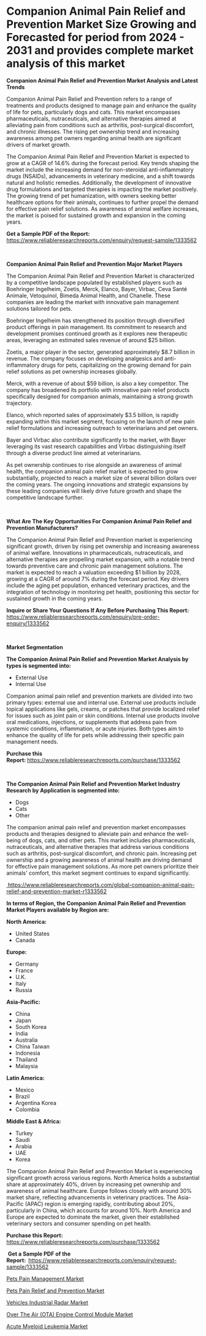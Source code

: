 <p><h1>Companion Animal Pain Relief and Prevention Market Size Growing and Forecasted for period from 2024 - 2031 and provides complete market analysis of this market</h1></p><p><strong>Companion Animal Pain Relief and Prevention Market Analysis and Latest Trends</strong></p>
<p><p>Companion Animal Pain Relief and Prevention refers to a range of treatments and products designed to manage pain and enhance the quality of life for pets, particularly dogs and cats. This market encompasses pharmaceuticals, nutraceuticals, and alternative therapies aimed at alleviating pain from conditions such as arthritis, post-surgical discomfort, and chronic illnesses. The rising pet ownership trend and increasing awareness among pet owners regarding animal health are significant drivers of market growth.</p><p>The Companion Animal Pain Relief and Prevention Market is expected to grow at a CAGR of 14.6% during the forecast period. Key trends shaping the market include the increasing demand for non-steroidal anti-inflammatory drugs (NSAIDs), advancements in veterinary medicine, and a shift towards natural and holistic remedies. Additionally, the development of innovative drug formulations and targeted therapies is impacting the market positively. The growing trend of pet humanization, with owners seeking better healthcare options for their animals, continues to further propel the demand for effective pain relief solutions. As awareness of animal welfare increases, the market is poised for sustained growth and expansion in the coming years.</p></p>
<p><strong>Get a Sample PDF of the Report:&nbsp;</strong> <a href="https://www.reliableresearchreports.com/enquiry/request-sample/1333562?utm_campaign=116&utm_medium=2&utm_source=Github&utm_content=ia&utm_term=01102024&utm_id=companion-animal-pain-relief-and-prevention">https://www.reliableresearchreports.com/enquiry/request-sample/1333562</a></p>
<p>&nbsp;</p>
<p><strong>Companion Animal Pain Relief and Prevention Major Market Players</strong></p>
<p><p>The Companion Animal Pain Relief and Prevention Market is characterized by a competitive landscape populated by established players such as Boehringer Ingelheim, Zoetis, Merck, Elanco, Bayer, Virbac, Ceva Santé Animale, Vetoquinol, Bimeda Animal Health, and Chanelle. These companies are leading the market with innovative pain management solutions tailored for pets.</p><p>Boehringer Ingelheim has strengthened its position through diversified product offerings in pain management. Its commitment to research and development promises continued growth as it explores new therapeutic areas, leveraging an estimated sales revenue of around $25 billion.</p><p>Zoetis, a major player in the sector, generated approximately $8.7 billion in revenue. The company focuses on developing analgesics and anti-inflammatory drugs for pets, capitalizing on the growing demand for pain relief solutions as pet ownership increases globally. </p><p>Merck, with a revenue of about $59 billion, is also a key competitor. The company has broadened its portfolio with innovative pain relief products specifically designed for companion animals, maintaining a strong growth trajectory.</p><p>Elanco, which reported sales of approximately $3.5 billion, is rapidly expanding within this market segment, focusing on the launch of new pain relief formulations and increasing outreach to veterinarians and pet owners.</p><p>Bayer and Virbac also contribute significantly to the market, with Bayer leveraging its vast research capabilities and Virbac distinguishing itself through a diverse product line aimed at veterinarians.</p><p>As pet ownership continues to rise alongside an awareness of animal health, the companion animal pain relief market is expected to grow substantially, projected to reach a market size of several billion dollars over the coming years. The ongoing innovations and strategic expansions by these leading companies will likely drive future growth and shape the competitive landscape further.</p></p>
<p>&nbsp;</p>
<p><strong>What Are The Key Opportunities For Companion Animal Pain Relief and Prevention Manufacturers?</strong></p>
<p><p>The Companion Animal Pain Relief and Prevention market is experiencing significant growth, driven by rising pet ownership and increasing awareness of animal welfare. Innovations in pharmaceuticals, nutraceuticals, and alternative therapies are propelling market expansion, with a notable trend towards preventive care and chronic pain management solutions. The market is expected to reach a valuation exceeding $1 billion by 2028, growing at a CAGR of around 7% during the forecast period. Key drivers include the aging pet population, enhanced veterinary practices, and the integration of technology in monitoring pet health, positioning this sector for sustained growth in the coming years.</p></p>
<p><strong>Inquire or Share Your Questions If Any Before Purchasing This Report:</strong> <a href="https://www.reliableresearchreports.com/enquiry/pre-order-enquiry/1333562?utm_campaign=116&utm_medium=2&utm_source=Github&utm_content=ia&utm_term=01102024&utm_id=companion-animal-pain-relief-and-prevention">https://www.reliableresearchreports.com/enquiry/pre-order-enquiry/1333562</a></p>
<p>&nbsp;</p>
<p><strong>Market Segmentation</strong></p>
<p><strong>The Companion Animal Pain Relief and Prevention Market Analysis by types is segmented into:</strong></p>
<p><ul><li>External Use</li><li>Internal Use</li></ul></p>
<p><p>Companion animal pain relief and prevention markets are divided into two primary types: external use and internal use. External use products include topical applications like gels, creams, or patches that provide localized relief for issues such as joint pain or skin conditions. Internal use products involve oral medications, injections, or supplements that address pain from systemic conditions, inflammation, or acute injuries. Both types aim to enhance the quality of life for pets while addressing their specific pain management needs.</p></p>
<p><strong>Purchase this Report:&nbsp;</strong><a href="https://www.reliableresearchreports.com/purchase/1333562?utm_campaign=116&utm_medium=2&utm_source=Github&utm_content=ia&utm_term=01102024&utm_id=companion-animal-pain-relief-and-prevention">https://www.reliableresearchreports.com/purchase/1333562</a></p>
<p>&nbsp;</p>
<p><strong>The Companion Animal Pain Relief and Prevention Market Industry Research by Application is segmented into:</strong></p>
<p><ul><li>Dogs</li><li>Cats</li><li>Other</li></ul></p>
<p><p>The companion animal pain relief and prevention market encompasses products and therapies designed to alleviate pain and enhance the well-being of dogs, cats, and other pets. This market includes pharmaceuticals, nutraceuticals, and alternative therapies that address various conditions such as arthritis, post-surgical discomfort, and chronic pain. Increasing pet ownership and a growing awareness of animal health are driving demand for effective pain management solutions. As more pet owners prioritize their animals' comfort, this market segment continues to expand significantly.</p></p>
<p><a href="https://www.reliableresearchreports.com/global-companion-animal-pain-relief-and-prevention-market-r1333562?utm_campaign=116&utm_medium=2&utm_source=Github&utm_content=ia&utm_term=01102024&utm_id=companion-animal-pain-relief-and-prevention">&nbsp;https://www.reliableresearchreports.com/global-companion-animal-pain-relief-and-prevention-market-r1333562</a></p>
<p><strong>In terms of Region, the Companion Animal Pain Relief and Prevention Market Players available by Region are:</strong></p>
<p>
    <p> <strong> North America: </strong>
        <ul>
            <li>United States</li>
            <li>Canada</li>
        </ul>
        </p> 
    <p> <strong> Europe: </strong>
        <ul>
            <li>Germany</li>
            <li>France</li>
            <li>U.K.</li>
            <li>Italy</li>
            <li>Russia</li>
        </ul>
        </p> 
    <p> <strong> Asia-Pacific: </strong>
        <ul>
            <li>China</li>
            <li>Japan</li>
            <li>South Korea</li>
            <li>India</li>
            <li>Australia</li>
            <li>China Taiwan</li>
            <li>Indonesia</li>
            <li>Thailand</li>
            <li>Malaysia</li>
        </ul>
        </p> 
    <p> <strong> Latin America: </strong>
        <ul>
            <li>Mexico</li>
            <li>Brazil</li>
            <li>Argentina Korea</li>
            <li>Colombia</li>
        </ul>
        </p> 
    <p> <strong> Middle East & Africa: </strong>
        <ul>
            <li>Turkey</li>
            <li>Saudi</li>
            <li>Arabia</li>
            <li>UAE</li>
            <li>Korea</li>
        </ul>
    </p>
    </p>
<p><p>The Companion Animal Pain Relief and Prevention Market is experiencing significant growth across various regions. North America holds a substantial share at approximately 40%, driven by increasing pet ownership and awareness of animal healthcare. Europe follows closely with around 30% market share, reflecting advancements in veterinary practices. The Asia-Pacific (APAC) region is emerging rapidly, contributing about 20%, particularly in China, which accounts for around 10%. North America and Europe are expected to dominate the market, given their established veterinary sectors and consumer spending on pet health.</p></p>
<p><strong>Purchase this Report: </strong><a href="https://www.reliableresearchreports.com/purchase/1333562?utm_campaign=116&utm_medium=2&utm_source=Github&utm_content=ia&utm_term=01102024&utm_id=companion-animal-pain-relief-and-prevention">https://www.reliableresearchreports.com/purchase/1333562</a></p>
<p>&nbsp;<strong>Get a Sample PDF of the Report:&nbsp;&nbsp;</strong><a href="https://www.reliableresearchreports.com/enquiry/request-sample/1333562?utm_campaign=116&utm_medium=2&utm_source=Github&utm_content=ia&utm_term=01102024&utm_id=companion-animal-pain-relief-and-prevention">https://www.reliableresearchreports.com/enquiry/request-sample/1333562</a></p>
<p><strong></strong></p>
<p><p><a href="https://github.com/BesaLoshi2000/Market-Research-Report-List-1/blob/main/pets-pain-management-market.md?utm_campaign=116&utm_medium=2&utm_source=Github&utm_content=ia&utm_term=01102024&utm_id=companion-animal-pain-relief-and-prevention">Pets Pain Management Market</a></p><p><a href="https://github.com/JakirUddin651/Market-Research-Report-List-1/blob/main/pets-pain-relief-and-prevention-market.md?utm_campaign=116&utm_medium=2&utm_source=Github&utm_content=ia&utm_term=01102024&utm_id=companion-animal-pain-relief-and-prevention">Pets Pain Relief and Prevention Market</a></p><p><a href="https://issuu.com/reportprime-2/docs/vehicles-industrial-radar-market-si_27afbf7142be16?utm_campaign=116&utm_medium=2&utm_source=Github&utm_content=ia&utm_term=01102024&utm_id=companion-animal-pain-relief-and-prevention">Vehicles Industrial Radar Market</a></p><p><a href="https://issuu.com/reportprime-2/docs/over-the-air-ota-engine-control-mod_c126a3126db083?utm_campaign=116&utm_medium=2&utm_source=Github&utm_content=ia&utm_term=01102024&utm_id=companion-animal-pain-relief-and-prevention">Over The Air (OTA) Engine Control Module Market</a></p><p><a href="https://www.linkedin.com/pulse/acute-myeloid-leukemia-market-overview-regional-outlook-competitive-onn8f?utm_campaign=116&utm_medium=2&utm_source=Github&utm_content=ia&utm_term=01102024&utm_id=companion-animal-pain-relief-and-prevention">Acute Myeloid Leukemia Market</a></p></p>